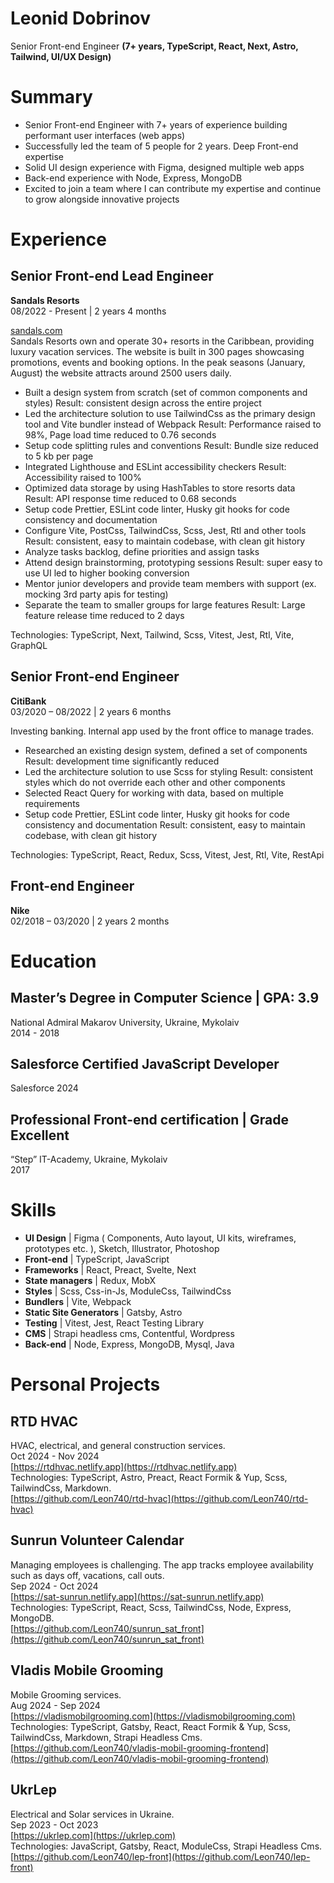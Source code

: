 # Leonid Dobrinov
Senior Front-end Engineer **(7+ years, TypeScript, React, Next, Astro, Tailwind, UI/UX Design)**

# Summary

* Senior Front-end Engineer with 7+ years of experience building performant user interfaces (web apps)
* Successfully led the team of 5 people for 2 years. Deep Front-end expertise
* Solid UI design experience with Figma, designed multiple web apps
* Back-end experience with Node, Express, MongoDB
* Excited to join a team where I can contribute my expertise and continue to grow alongside innovative projects

# Experience

## Senior Front-end Lead Engineer
**Sandals Resorts**  
08/2022 - Present | 2 years 4 months  

[sandals.com](sandals.com)  
Sandals Resorts own and operate 30+ resorts in the Caribbean, providing luxury vacation services.
The website is built in 300 pages showcasing promotions, events and booking options.
In the peak seasons (January, August) the website attracts around 2500 users daily.  

* Built a design system from scratch (set of common components and styles)
Result: consistent design across the entire project
* Led the architecture solution to use TailwindCss as the primary design tool and Vite bundler instead of Webpack
Result: Performance raised to 98%, Page load time reduced to 0.76 seconds
* Setup code splitting rules and conventions
Result: Bundle size reduced to 5 kb per page
* Integrated Lighthouse and ESLint accessibility checkers
Result: Accessibility raised to 100%
* Optimized data storage by using HashTables to store resorts data
Result: API response time reduced to 0.68 seconds
* Setup code Prettier, ESLint code linter, Husky git hooks for code consistency and documentation
* Configure Vite, PostCss, TailwindCss, Scss, Jest, Rtl and other tools
Result: consistent, easy to maintain codebase, with clean git history
* Analyze tasks backlog, define priorities and assign tasks
* Attend design brainstorming, prototyping sessions
Result: super easy to use UI led to higher booking conversion
* Mentor junior developers and provide team members with support (ex. mocking 3rd party apis for testing)
* Separate the team to smaller groups for large features
Result: Large feature release time reduced to 2 days

Technologies: TypeScript, Next, Tailwind, Scss, Vitest, Jest, Rtl, Vite, GraphQL

## Senior Front-end Engineer
**CitiBank**  
03/2020 – 08/2022 | 2 years 6 months  

Investing banking. Internal app used by the front office to manage trades.  

* Researched an existing design system, defined a set of components
Result: development time significantly reduced
* Led the architecture solution to use Scss for styling
Result: consistent styles which do not override each other and other components
* Selected React Query for working with data, based on multiple requirements
* Setup code Prettier, ESLint code linter, Husky git hooks for code consistency and documentation
Result: consistent, easy to maintain codebase, with clean git history

Technologies: TypeScript, React, Redux, Scss, Vitest, Jest, Rtl, Vite, RestApi

## Front-end Engineer
**Nike**  
02/2018 – 03/2020 | 2 years 2 months  

# Education

## Master’s Degree in Computer Science | GPA: 3.9
National Admiral Makarov University, Ukraine, Mykolaiv  
2014 - 2018

## Salesforce Certified JavaScript Developer
Salesforce
2024

## Professional Front-end certification | Grade Excellent
“Step” IT-Academy, Ukraine, Mykolaiv  
2017

# Skills

* **UI Design** | Figma ( Components, Auto layout, UI kits, wireframes, prototypes etc. ), Sketch, Illustrator, Photoshop
* **Front-end** | TypeScript, JavaScript
* **Frameworks** | React, Preact, Svelte, Next
* **State managers** | Redux, MobX
* **Styles** | Scss, Css-in-Js, ModuleCss, TailwindCss
* **Bundlers** | Vite, Webpack
* **Static Site Generators** | Gatsby, Astro
* **Testing** | Vitest, Jest, React Testing Library
* **CMS** | Strapi headless cms, Contentful, Wordpress
* **Back-end** | Node, Express, MongoDB, Mysql, Java

# Personal Projects

## RTD HVAC
HVAC, electrical, and general construction services.  
Oct 2024 - Nov 2024  
[https://rtdhvac.netlify.app](https://rtdhvac.netlify.app)  
Technologies: TypeScript, Astro, Preact, React Formik & Yup, Scss, TailwindCss, Markdown.  
[https://github.com/Leon740/rtd-hvac](https://github.com/Leon740/rtd-hvac)

## Sunrun Volunteer Calendar
Managing employees is challenging. The app tracks employee availability such as days off, vacations, call outs.  
Sep 2024 - Oct 2024  
[https://sat-sunrun.netlify.app](https://sat-sunrun.netlify.app)  
Technologies: TypeScript, React, Scss, TailwindCss, Node, Express, MongoDB.  
[https://github.com/Leon740/sunrun_sat_front](https://github.com/Leon740/sunrun_sat_front)

## Vladis Mobile Grooming
Mobile Grooming services.  
Aug 2024 - Sep 2024  
[https://vladismobilgrooming.com](https://vladismobilgrooming.com)  
Technologies: TypeScript, Gatsby, React, React Formik & Yup, Scss, TailwindCss, Markdown, Strapi Headless Cms.  
[https://github.com/Leon740/vladis-mobil-grooming-frontend](https://github.com/Leon740/vladis-mobil-grooming-frontend)

## UkrLep
Electrical and Solar services in Ukraine.  
Sep 2023 - Oct 2023  
[https://ukrlep.com](https://ukrlep.com)  
Technologies: JavaScript, Gatsby, React, ModuleCss, Strapi Headless Cms.  
[https://github.com/Leon740/lep-front](https://github.com/Leon740/lep-front)
